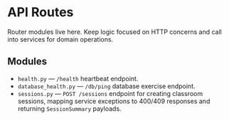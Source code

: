 # API Routes

Router modules live here. Keep logic focused on HTTP concerns and call into services for domain operations.

## Modules

- `health.py` — `/health` heartbeat endpoint.
- `database_health.py` — `/db/ping` database exercise endpoint.
- `sessions.py` — `POST /sessions` endpoint for creating classroom sessions, mapping service exceptions to 400/409 responses and returning `SessionSummary` payloads.
